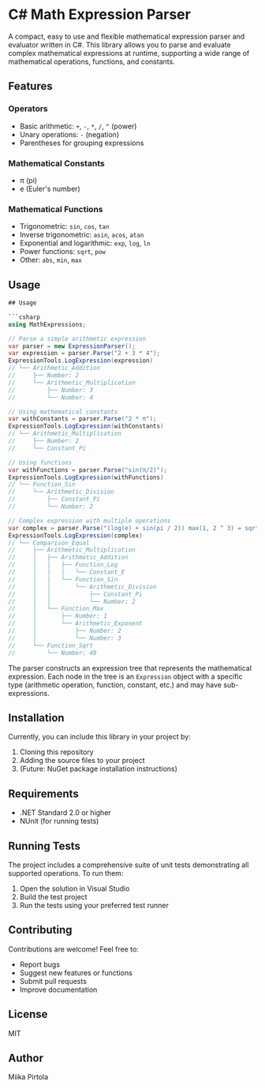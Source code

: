 # C# Math Expression Parser

A compact, easy to use and flexible mathematical expression parser and evaluator written in C#. This library allows you to parse and evaluate complex mathematical expressions at runtime, supporting a wide range of mathematical operations, functions, and constants.

## Features

### Operators
- Basic arithmetic: `+`, `-`, `*`, `/`, `^` (power)
- Unary operations: `-` (negation)
- Parentheses for grouping expressions

### Mathematical Constants
- π (pi)
- e (Euler's number)

### Mathematical Functions
- Trigonometric: `sin`, `cos`, `tan`
- Inverse trigonometric: `asin`, `acos`, `atan`
- Exponential and logarithmic: `exp`, `log`, `ln`
- Power functions: `sqrt`, `pow`
- Other: `abs`, `min`, `max`

## Usage

```csharp
## Usage

```csharp
using MathExpressions;

// Parse a simple arithmetic expression
var parser = new ExpressionParser();
var expression = parser.Parse("2 + 3 * 4");
ExpressionTools.LogExpression(expression)
// └── Arithmetic_Addition
//     ├── Number: 2
//     └── Arithmetic_Multiplication
//         ├── Number: 3
//         └── Number: 4

// Using mathematical constants
var withConstants = parser.Parse("2 * π");
ExpressionTools.LogExpression(withConstants)
// └── Arithmetic_Multiplication
//     ├── Number: 2
//     └── Constant_Pi

// Using functions
var withFunctions = parser.Parse("sin(π/2)");
ExpressionTools.LogExpression(withFunctions)
// └── Function_Sin
//     └── Arithmetic_Division
//         ├── Constant_Pi
//         └── Number: 2

// Complex expression with multiple operations
var complex = parser.Parse("(log(e) + sin(pi / 2)) max(1, 2 ^ 3) = sqrt(49)");
ExpressionTools.LogExpression(complex)
// └── Comparison_Equal
//     ├── Arithmetic_Multiplication
//     │   ├── Arithmetic_Addition
//     │   │   ├── Function_Log
//     │   │   │   └── Constant_E
//     │   │   └── Function_Sin
//     │   │       └── Arithmetic_Division
//     │   │           ├── Constant_Pi
//     │   │           └── Number: 2
//     │   └── Function_Max
//     │       ├── Number: 1
//     │       └── Arithmetic_Exponent
//     │           ├── Number: 2
//     │           └── Number: 3
//     └── Function_Sqrt
//         └── Number: 49
```

The parser constructs an expression tree that represents the mathematical expression. Each node in the tree is an `Expression` object with a specific type (arithmetic operation, function, constant, etc.) and may have sub-expressions.


## Installation

Currently, you can include this library in your project by:
1. Cloning this repository
2. Adding the source files to your project
3. (Future: NuGet package installation instructions)

## Requirements

- .NET Standard 2.0 or higher
- NUnit (for running tests)

## Running Tests

The project includes a comprehensive suite of unit tests demonstrating all supported operations. To run them:

1. Open the solution in Visual Studio
2. Build the test project
3. Run the tests using your preferred test runner

## Contributing

Contributions are welcome! Feel free to:
- Report bugs
- Suggest new features or functions
- Submit pull requests
- Improve documentation

## License

MIT

## Author

Miika Pirtola
